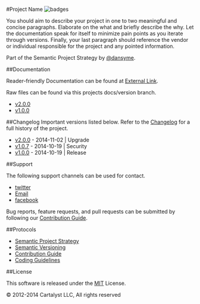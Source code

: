 #Project Name ![badges](http://img.shields.io/badge/badges-here-green.svg?style=flat-square)

You should aim to describe your project in one to two meaningful and concise paragraphs. Elaborate on the what and briefly describe the why. Let the documentation speak for itself to minimize pain points as you iterate through versions. Finally, your last paragraph should reference the vendor or individual responsible for the project and any pointed information.

Part of the Semantic Project Strategy by [@dansyme](https://twitter.com/@dansyme).

##Documentation

Reader-friendly Documentation can be found at [External Link](link/to/documentation).

Raw files can be found via this projects docs/version branch.

- [v2.0.0](path/to/branch/version)
- [v1.0.0](path/to/branch/version)

##Changelog
Important versions listed below. Refer to the [Changelog](CHANGELOG.md) for a full history of the project.

- [v2.0.0](CHANGELOG.md/#) - 2014-11-02 | Upgrade
- [v1.0.7](CHANGELOG.md/#) - 2014-10-19 | Security
- [v1.0.0](CHANGELOG.md/#) - 2014-10-19 | Release

##Support

The following support channels can be used for contact.

- [twitter](path/to/twitter)
- [Email](path/to/contact/form)
- [facebook](path/to/facebook)

Bug reports, feature requests, and pull requests can be submitted by following our [Contribution Guide](PROTOCOL.md/#).


##Protocols

- [Semantic Project Strategy](PROTOCOL.md/#)
- [Semantic Versioning](PROTOCOL.md/#)
- [Contribution Guide](PROTOCOL.md/#)
- [Coding Guidelines](PROTOCOL.md/#)

##License

This software is released under the [MIT](LICENSE) License.

© 2012-2014 Cartalyst LLC, All rights reserved

